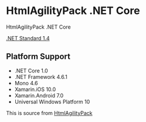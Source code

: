 # HtmlAgilityPack .NET Core
HtmlAgilityPack .NET Core

[.NET Standard 1.4](https://github.com/dotnet/standard/blob/master/docs/versions/netstandard1.4.md)
## Platform Support

* .NET Core 1.0
* .NET Framework 4.6.1
* Mono 4.6
* Xamarin.iOS 10.0
* Xamarin.Android 7.0
* Universal Windows Platform 10

This is source from [HtmlAgilityPack](https://htmlagilitypack.codeplex.com/)
